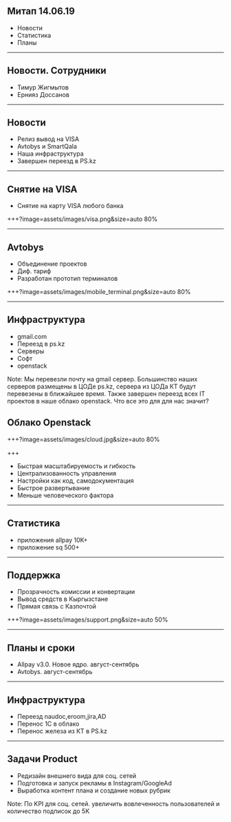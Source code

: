 ## Митап 14.06.19

- Новости
- Статистика
- Планы

---

## Новости. Сотрудники

- Тимур Жигмытов
- Ернияз Доссанов

---


## Новости

- Релиз вывод на VISA
- Avtobys и SmartQala
- Наша инфраструктура
- Завершен переезд в PS.kz

---

## Снятие на VISA

- Снятие на карту VISA любого банка

+++?image=assets/images/visa.png&size=auto 80%

---

## Avtobys

- Объединение проектов
- Диф. тариф
- Разработан прототип терминалов

+++?image=assets/images/mobile_terminal.png&size=auto 80%

---

## Инфраструктура

- gmail.com
- Переезд в ps.kz
- Серверы
- Софт
- openstack

Note:
Мы перевезли почту на gmail сервер.
Большинство наших серверов размещены в ЦОДе ps.kz, сервера из ЦОДа КТ будут перевезены в ближайшее время.
Также завершен переезд всех IT проектов в наше облако openstack.
Что все это для для нас значит?

## Облако Openstack

+++?image=assets/images/cloud.jpg&size=auto 80%

+++

- Быстрая масштабируемость и гибкость
- Централизованность управления
- Настройки как код, самодокументация
- Быстрое развертывание
- Меньше человеческого фактора

---

## Статистика

- приложения allpay 10K+
- приложение sq 500+

---

## Поддержка

- Прозрачность комиссии и конвертации 
- Вывод средств в Кыргызстане
- Прямая связь с Казпочтой

+++?image=assets/images/support.png&size=auto 50%

---


## Планы и сроки

- Allpay v3.0. Новое ядро. август-сентябрь
- Avtobys. август-сентябрь

---

## Инфраструктура

- Переезд naudoc,eroom,jira,AD 
- Перенос 1С в облако
- Перенос железа из КТ в PS.kz

---

## Задачи Product

- Редизайн внешнего вида для соц. сетей
- Подготовка и запуск рекламы в Instagram/GoogleAd
- Выработка контент плана и создание новых рубрик

Note:
По KPI для соц. сетей. увеличить вовлеченность пользователей и количество подписок до 5K
